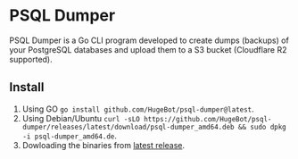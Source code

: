 # PSQL Dumper

PSQL Dumper is a Go CLI program developed to create dumps (backups) of your PostgreSQL databases and upload them to a S3 bucket (Cloudflare R2 supported).

## Install

1) Using GO ``go install github.com/HugeBot/psql-dumper@latest``.
2) Using Debian/Ubuntu ``curl -sLO https://github.com/HugeBot/psql-dumper/releases/latest/download/psql-dumper_amd64.deb && sudo dpkg -i psql-dumper_amd64.de``.
3) Dowloading the binaries from [latest release](https://github.com/HugeBot/psql-dumper/releases/latest).
